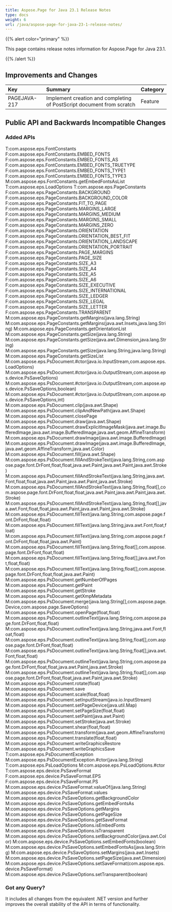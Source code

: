 ```yaml
---
title: Aspose.Page for Java 23.1 Release Notes
type: docs
weight: 6
url: /java/aspose-page-for-java-23-1-release-notes/
---
```


{{% alert color="primary" %}}

This page contains release notes information for Aspose.Page for Java 23.1.

{{% /alert %}}
## **Improvements and Changes**

|**Key**|**Summary**|**Category**|
| :- | :- | :- |
|PAGEJAVA-217|Implement creation and completing of PostScript document from scratch|Feature|
 ## **Public API and Backwards Incompatible Changes**
### **Added APIs**
T:com.aspose.eps.FontConstants
F:com.aspose.eps.FontConstants.EMBED_FONTS
F:com.aspose.eps.FontConstants.EMBED_FONTS_AS
F:com.aspose.eps.FontConstants.EMBED_FONTS_TRUETYPE
F:com.aspose.eps.FontConstants.EMBED_FONTS_TYPE1
F:com.aspose.eps.FontConstants.EMBED_FONTS_TYPE3
M:com.aspose.eps.FontConstants.getEmbedFontsAsList
T:com.aspose.eps.LoadOptions
T:com.aspose.eps.PageConstants
F:com.aspose.eps.PageConstants.BACKGROUND
F:com.aspose.eps.PageConstants.BACKGROUND_COLOR
F:com.aspose.eps.PageConstants.FIT_TO_PAGE
F:com.aspose.eps.PageConstants.MARGINS_LARGE
F:com.aspose.eps.PageConstants.MARGINS_MEDIUM
F:com.aspose.eps.PageConstants.MARGINS_SMALL
F:com.aspose.eps.PageConstants.MARGINS_ZERO
F:com.aspose.eps.PageConstants.ORIENTATION
F:com.aspose.eps.PageConstants.ORIENTATION_BEST_FIT
F:com.aspose.eps.PageConstants.ORIENTATION_LANDSCAPE
F:com.aspose.eps.PageConstants.ORIENTATION_PORTRAIT
F:com.aspose.eps.PageConstants.PAGE_MARGINS
F:com.aspose.eps.PageConstants.PAGE_SIZE
F:com.aspose.eps.PageConstants.SIZE_A3
F:com.aspose.eps.PageConstants.SIZE_A4
F:com.aspose.eps.PageConstants.SIZE_A5
F:com.aspose.eps.PageConstants.SIZE_A6
F:com.aspose.eps.PageConstants.SIZE_EXECUTIVE
F:com.aspose.eps.PageConstants.SIZE_INTERNATIONAL
F:com.aspose.eps.PageConstants.SIZE_LEDGER
F:com.aspose.eps.PageConstants.SIZE_LEGAL
F:com.aspose.eps.PageConstants.SIZE_LETTER
F:com.aspose.eps.PageConstants.TRANSPARENT
M:com.aspose.eps.PageConstants.getMargins(java.lang.String)
M:com.aspose.eps.PageConstants.getMargins(java.awt.Insets,java.lang.String)
M:com.aspose.eps.PageConstants.getOrientationList
M:com.aspose.eps.PageConstants.getSize(java.lang.String)
M:com.aspose.eps.PageConstants.getSize(java.awt.Dimension,java.lang.String)
M:com.aspose.eps.PageConstants.getSize(java.lang.String,java.lang.String)
M:com.aspose.eps.PageConstants.getSizeList
M:com.aspose.eps.PsDocument.#ctor(java.io.InputStream,com.aspose.eps.LoadOptions)
M:com.aspose.eps.PsDocument.#ctor(java.io.OutputStream,com.aspose.eps.device.PsSaveOptions)
M:com.aspose.eps.PsDocument.#ctor(java.io.OutputStream,com.aspose.eps.device.PsSaveOptions,boolean)
M:com.aspose.eps.PsDocument.#ctor(java.io.OutputStream,com.aspose.eps.device.PsSaveOptions,int)
M:com.aspose.eps.PsDocument.clip(java.awt.Shape)
M:com.aspose.eps.PsDocument.clipAndNewPath(java.awt.Shape)
M:com.aspose.eps.PsDocument.closePage
M:com.aspose.eps.PsDocument.draw(java.awt.Shape)
M:com.aspose.eps.PsDocument.drawExplicitImageMask(java.awt.image.BufferedImage,java.awt.image.BufferedImage,java.awt.geom.AffineTransform)
M:com.aspose.eps.PsDocument.drawImage(java.awt.image.BufferedImage)
M:com.aspose.eps.PsDocument.drawImage(java.awt.image.BufferedImage,java.awt.geom.AffineTransform,java.awt.Color)
M:com.aspose.eps.PsDocument.fill(java.awt.Shape)
M:com.aspose.eps.PsDocument.fillAndStrokeText(java.lang.String,com.aspose.page.font.DrFont,float,float,java.awt.Paint,java.awt.Paint,java.awt.Stroke)
M:com.aspose.eps.PsDocument.fillAndStrokeText(java.lang.String,java.awt.Font,float,float,java.awt.Paint,java.awt.Paint,java.awt.Stroke)
M:com.aspose.eps.PsDocument.fillAndStrokeText(java.lang.String,float[],com.aspose.page.font.DrFont,float,float,java.awt.Paint,java.awt.Paint,java.awt.Stroke)
M:com.aspose.eps.PsDocument.fillAndStrokeText(java.lang.String,float[],java.awt.Font,float,float,java.awt.Paint,java.awt.Paint,java.awt.Stroke)
M:com.aspose.eps.PsDocument.fillText(java.lang.String,com.aspose.page.font.DrFont,float,float)
M:com.aspose.eps.PsDocument.fillText(java.lang.String,java.awt.Font,float,float)
M:com.aspose.eps.PsDocument.fillText(java.lang.String,com.aspose.page.font.DrFont,float,float,java.awt.Paint)
M:com.aspose.eps.PsDocument.fillText(java.lang.String,float[],com.aspose.page.font.DrFont,float,float)
M:com.aspose.eps.PsDocument.fillText(java.lang.String,float[],java.awt.Font,float,float)
M:com.aspose.eps.PsDocument.fillText(java.lang.String,float[],com.aspose.page.font.DrFont,float,float,java.awt.Paint)
M:com.aspose.eps.PsDocument.getNumberOfPages
M:com.aspose.eps.PsDocument.getPaint
M:com.aspose.eps.PsDocument.getStroke
M:com.aspose.eps.PsDocument.getXmpMetadata
M:com.aspose.eps.PsDocument.merge(java.lang.String[],com.aspose.page.Device,com.aspose.page.SaveOptions)
M:com.aspose.eps.PsDocument.openPage(float,float)
M:com.aspose.eps.PsDocument.outlineText(java.lang.String,com.aspose.page.font.DrFont,float,float)
M:com.aspose.eps.PsDocument.outlineText(java.lang.String,java.awt.Font,float,float)
M:com.aspose.eps.PsDocument.outlineText(java.lang.String,float[],com.aspose.page.font.DrFont,float,float)
M:com.aspose.eps.PsDocument.outlineText(java.lang.String,float[],java.awt.Font,float,float)
M:com.aspose.eps.PsDocument.outlineText(java.lang.String,com.aspose.page.font.DrFont,float,float,java.awt.Paint,java.awt.Stroke)
M:com.aspose.eps.PsDocument.outlineText(java.lang.String,float[],com.aspose.page.font.DrFont,float,float,java.awt.Paint,java.awt.Stroke)
M:com.aspose.eps.PsDocument.rotate(float)
M:com.aspose.eps.PsDocument.save
M:com.aspose.eps.PsDocument.scale(float,float)
M:com.aspose.eps.PsDocument.setInputStream(java.io.InputStream)
M:com.aspose.eps.PsDocument.setPageDevice(java.util.Map)
M:com.aspose.eps.PsDocument.setPageSize(float,float)
M:com.aspose.eps.PsDocument.setPaint(java.awt.Paint)
M:com.aspose.eps.PsDocument.setStroke(java.awt.Stroke)
M:com.aspose.eps.PsDocument.shear(float,float)
M:com.aspose.eps.PsDocument.transform(java.awt.geom.AffineTransform)
M:com.aspose.eps.PsDocument.translate(float,float)
M:com.aspose.eps.PsDocument.writeGraphicsRestore
M:com.aspose.eps.PsDocument.writeGraphicsSave
T:com.aspose.eps.PsDocumentException
M:com.aspose.eps.PsDocumentException.#ctor(java.lang.String)
T:com.aspose.eps.PsLoadOptions
M:com.aspose.eps.PsLoadOptions.#ctor
T:com.aspose.eps.device.PsSaveFormat
F:com.aspose.eps.device.PsSaveFormat.EPS
F:com.aspose.eps.device.PsSaveFormat.PS
M:com.aspose.eps.device.PsSaveFormat.valueOf(java.lang.String)
M:com.aspose.eps.device.PsSaveFormat.values
M:com.aspose.eps.device.PsSaveOptions.getBackgroundColor
M:com.aspose.eps.device.PsSaveOptions.getEmbedFontsAs
M:com.aspose.eps.device.PsSaveOptions.getMargins
M:com.aspose.eps.device.PsSaveOptions.getPageSize
M:com.aspose.eps.device.PsSaveOptions.getSaveFormat
M:com.aspose.eps.device.PsSaveOptions.isEmbedFonts
M:com.aspose.eps.device.PsSaveOptions.isTransparent
M:com.aspose.eps.device.PsSaveOptions.setBackgroundColor(java.awt.Color)
M:com.aspose.eps.device.PsSaveOptions.setEmbedFonts(boolean)
M:com.aspose.eps.device.PsSaveOptions.setEmbedFontsAs(java.lang.String)
M:com.aspose.eps.device.PsSaveOptions.setMargins(java.awt.Insets)
M:com.aspose.eps.device.PsSaveOptions.setPageSize(java.awt.Dimension)
M:com.aspose.eps.device.PsSaveOptions.setSaveFormat(com.aspose.eps.device.PsSaveFormat)
M:com.aspose.eps.device.PsSaveOptions.setTransparent(boolean)
### **Got any Query?**
It includes all changes from the equivalent .NET version and further improves the overall stability of the API in terms of functionality.

